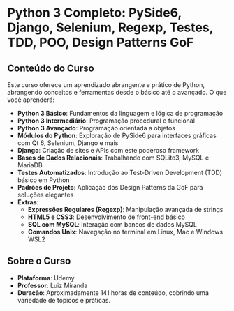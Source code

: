 # **Python 3 Completo: PySide6, Django, Selenium, Regexp, Testes, TDD, POO, Design Patterns GoF**

## **Conteúdo do Curso**  
Este curso oferece um aprendizado abrangente e prático de Python, abrangendo conceitos e ferramentas desde o básico até o avançado. O que você aprenderá:

- **Python 3 Básico**: Fundamentos da linguagem e lógica de programação
- **Python 3 Intermediário**: Programação procedural e funcional
- **Python 3 Avançado**: Programação orientada a objetos
- **Módulos do Python**: Exploração de PySide6 para interfaces gráficas com Qt 6, Selenium, Django e mais
- **Django**: Criação de sites e APIs com este poderoso framework
- **Bases de Dados Relacionais**: Trabalhando com SQLite3, MySQL e MariaDB
- **Testes Automatizados**: Introdução ao Test-Driven Development (TDD) básico em Python
- **Padrões de Projeto**: Aplicação dos Design Patterns da GoF para soluções elegantes
- **Extras**:
  - **Expressões Regulares (Regexp)**: Manipulação avançada de strings
  - **HTML5 e CSS3**: Desenvolvimento de front-end básico
  - **SQL com MySQL**: Interação com bancos de dados MySQL
  - **Comandos Unix**: Navegação no terminal em Linux, Mac e Windows WSL2

## **Sobre o Curso**  
- **Plataforma**: Udemy
- **Professor**: Luiz Miranda
- **Duração**: Aproximadamente 141 horas de conteúdo, cobrindo uma variedade de tópicos e práticas.

